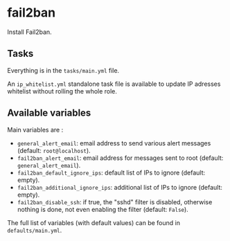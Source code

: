 # fail2ban

Install Fail2ban.

## Tasks

Everything is in the `tasks/main.yml` file.

An `ip_whitelist.yml` standalone task file is available to update IP adresses whitelist without rolling the whole role.

## Available variables

Main variables are :

* `general_alert_email`: email address to send various alert messages (default: `root@localhost`).
* `fail2ban_alert_email`: email address for messages sent to root (default: `general_alert_email`).
* `fail2ban_default_ignore_ips`: default list of IPs to ignore (default: empty).
* `fail2ban_additional_ignore_ips`: additional list of IPs to ignore (default: empty).
* `fail2ban_disable_ssh`: if true, the "sshd" filter is disabled, otherwise nothing is done, not even enabling the filter (default: `False`).

The full list of variables (with default values) can be found in `defaults/main.yml`.
